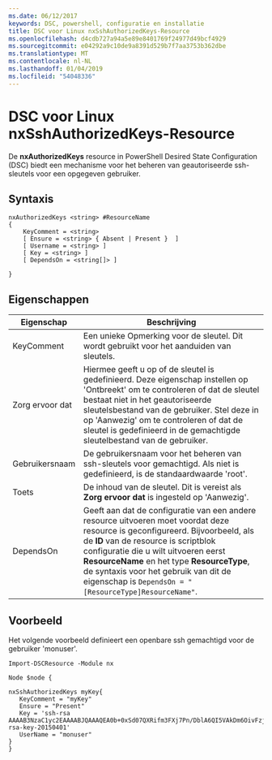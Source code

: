 ```yaml
---
ms.date: 06/12/2017
keywords: DSC, powershell, configuratie en installatie
title: DSC voor Linux nxSshAuthorizedKeys-Resource
ms.openlocfilehash: d4cdb727a94a5e89e8401769f24977d49bcf4929
ms.sourcegitcommit: e04292a9c10de9a8391d529b7f7aa3753b362dbe
ms.translationtype: MT
ms.contentlocale: nl-NL
ms.lasthandoff: 01/04/2019
ms.locfileid: "54048336"
---
```

# <a name="dsc-for-linux-nxsshauthorizedkeys-resource"></a>DSC voor Linux nxSshAuthorizedKeys-Resource

De **nxAuthorizedKeys** resource in PowerShell Desired State Configuration (DSC) biedt een mechanisme voor het beheren van geautoriseerde ssh-sleutels voor een opgegeven gebruiker.

## <a name="syntax"></a>Syntaxis

```
nxAuthorizedKeys <string> #ResourceName
{
    KeyComment = <string>
    [ Ensure = <string> { Absent | Present }  ]
    [ Username = <string> ]
    [ Key = <string> ]
    [ DependsOn = <string[]> ]

}
```

## <a name="properties"></a>Eigenschappen

|  Eigenschap |  Beschrijving |
|---|---|
| KeyComment| Een unieke Opmerking voor de sleutel. Dit wordt gebruikt voor het aanduiden van sleutels.|
| Zorg ervoor dat| Hiermee geeft u op of de sleutel is gedefinieerd. Deze eigenschap instellen op 'Ontbreekt' om te controleren of dat de sleutel bestaat niet in het geautoriseerde sleutelsbestand van de gebruiker. Stel deze in op 'Aanwezig' om te controleren of dat de sleutel is gedefinieerd in de gemachtigde sleutelbestand van de gebruiker.|
| Gebruikersnaam| De gebruikersnaam voor het beheren van ssh-sleutels voor gemachtigd. Als niet is gedefinieerd, is de standaardwaarde 'root'.|
| Toets| De inhoud van de sleutel. Dit is vereist als **Zorg ervoor dat** is ingesteld op 'Aanwezig'.|
| DependsOn | Geeft aan dat de configuratie van een andere resource uitvoeren moet voordat deze resource is geconfigureerd. Bijvoorbeeld, als de **ID** van de resource is scriptblok configuratie die u wilt uitvoeren eerst **ResourceName** en het type **ResourceType**, de syntaxis voor het gebruik van dit de eigenschap is `DependsOn = "[ResourceType]ResourceName"`.|

## <a name="example"></a>Voorbeeld

Het volgende voorbeeld definieert een openbare ssh gemachtigd voor de gebruiker 'monuser'.

```
Import-DSCResource -Module nx

Node $node {

nxSshAuthorizedKeys myKey{
   KeyComment = "myKey"
   Ensure = "Present"
   Key = 'ssh-rsa AAAAB3NzaC1yc2EAAAABJQAAAQEA0b+0xSd07QXRifm3FXj7Pn/DblA6QI5VAkDm6OivFzj3U6qGD1VJ6AAxWPCyMl/qhtpRtxZJDu/TxD8AyZNgc8aN2CljN1hOMbBRvH2q5QPf/nCnnJRaGsrxIqZjyZdYo9ZEEzjZUuMDM5HI1LA9B99k/K6PK2Bc1NLivpu7nbtVG2tLOQs+GefsnHuetsRMwo/+c3LtwYm9M0XfkGjYVCLO4CoFuSQpvX6AB3TedUy6NZ0iuxC0kRGg1rIQTwSRcw+McLhslF0drs33fw6tYdzlLBnnzimShMuiDWiT37WqCRovRGYrGCaEFGTG2e0CN8Co8nryXkyWc6NSDNpMzw== rsa-key-20150401'
   UserName = "monuser"
}
}
```